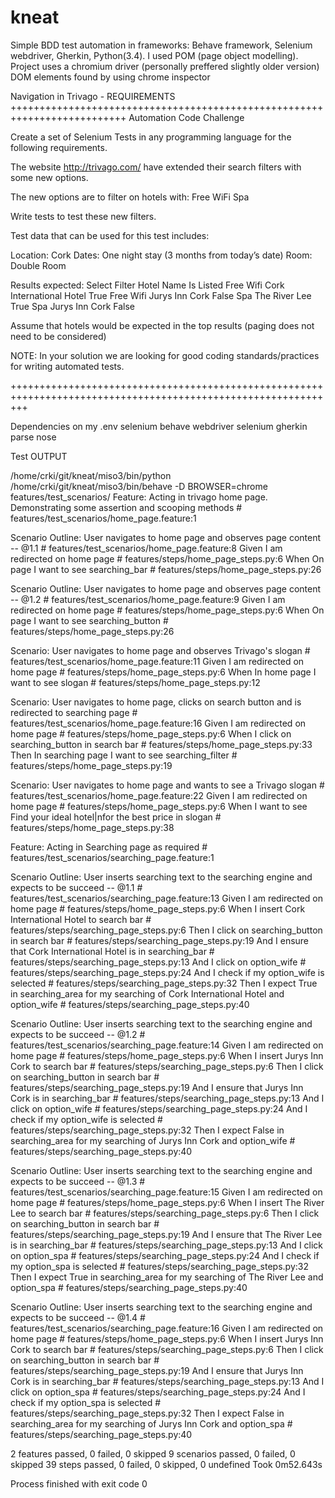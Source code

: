 # kneat
Simple BDD test automation in frameworks: Behave framework, Selenium webdriver, Gherkin, Python(3.4). I used POM 
(page object modelling). Project uses a chromium driver (personally preffered slightly older version)
DOM elements found by using chrome inspector


Navigation in Trivago - REQUIREMENTS
++++++++++++++++++++++++++++++++++++++++++++++++++++++++++++++++++++++++++
Automation Code Challenge

Create a set of Selenium Tests in any programming language for the following requirements.

The website http://trivago.com/ have extended their search filters with some new options.

The new options are to filter on hotels with:
Free WiFi
Spa

Write tests to test these new filters.

Test data that can be used for this test includes:

Location: Cork
Dates: One night stay (3 months from today’s date)
Room: Double Room

Results expected:
Select Filter
Hotel Name
Is Listed
Free Wifi
Cork International Hotel
True
Free Wifi
Jurys Inn Cork
False
Spa
The River Lee
True
Spa
Jurys Inn Cork
False

Assume that hotels would be expected in the top results (paging does not need to be considered)

NOTE:
In your solution we are looking for good coding standards/practices for writing automated tests.

+++++++++++++++++++++++++++++++++++++++++++++++++++++++++++++++++++++++++++++++++++++++++++++++++++++++++++++++



Dependencies on my .env
selenium
behave
webdriver
selenium
gherkin
parse
nose

Test OUTPUT

/home/crki/git/kneat/miso3/bin/python /home/crki/git/kneat/miso3/bin/behave -D BROWSER=chrome features/test_scenarios/
Feature: Acting in trivago home page. Demonstrating some assertion and scooping methods # features/test_scenarios/home_page.feature:1

  Scenario Outline: User navigates to home page and observes page content -- @1.1   # features/test_scenarios/home_page.feature:8
    Given I am redirected on home page                                              # features/steps/home_page_steps.py:6
    When On page I want to see searching_bar                                        # features/steps/home_page_steps.py:26

  Scenario Outline: User navigates to home page and observes page content -- @1.2   # features/test_scenarios/home_page.feature:9
    Given I am redirected on home page                                              # features/steps/home_page_steps.py:6
    When On page I want to see searching_button                                     # features/steps/home_page_steps.py:26

  Scenario: User navigates to home page and observes Trivago's slogan  # features/test_scenarios/home_page.feature:11
    Given I am redirected on home page                                 # features/steps/home_page_steps.py:6
    When In home page I want to see slogan                             # features/steps/home_page_steps.py:12

  Scenario: User navigates to home page, clicks on search button and is redirected to searching page  # features/test_scenarios/home_page.feature:16
    Given I am redirected on home page                                                                # features/steps/home_page_steps.py:6
    When I click on searching_button in search bar                                                    # features/steps/home_page_steps.py:33
    Then In searching page I want to see searching_filter                                             # features/steps/home_page_steps.py:19

  Scenario: User navigates to home page and wants to see a Trivago slogan  # features/test_scenarios/home_page.feature:22
    Given I am redirected on home page                                     # features/steps/home_page_steps.py:6
    When I want to see Find your ideal hotel|nfor the best price in slogan # features/steps/home_page_steps.py:38

Feature: Acting in Searching page as required # features/test_scenarios/searching_page.feature:1

  Scenario Outline: User inserts searching text to the searching engine and expects to be succeed -- @1.1   # features/test_scenarios/searching_page.feature:13
    Given I am redirected on home page                                                                      # features/steps/home_page_steps.py:6
    When I insert Cork International Hotel to search bar                                                    # features/steps/searching_page_steps.py:6
    Then I click on searching_button in search bar                                                          # features/steps/searching_page_steps.py:19
    And I ensure that Cork International Hotel is in searching_bar                                          # features/steps/searching_page_steps.py:13
    And I click on option_wife                                                                              # features/steps/searching_page_steps.py:24
    And I check if my option_wife is selected                                                               # features/steps/searching_page_steps.py:32
    Then I expect True in searching_area for my searching of Cork International Hotel and option_wife       # features/steps/searching_page_steps.py:40

  Scenario Outline: User inserts searching text to the searching engine and expects to be succeed -- @1.2   # features/test_scenarios/searching_page.feature:14
    Given I am redirected on home page                                                                      # features/steps/home_page_steps.py:6
    When I insert Jurys Inn Cork to search bar                                                              # features/steps/searching_page_steps.py:6
    Then I click on searching_button in search bar                                                          # features/steps/searching_page_steps.py:19
    And I ensure that Jurys Inn Cork is in searching_bar                                                    # features/steps/searching_page_steps.py:13
    And I click on option_wife                                                                              # features/steps/searching_page_steps.py:24
    And I check if my option_wife is selected                                                               # features/steps/searching_page_steps.py:32
    Then I expect False in searching_area for my searching of Jurys Inn Cork and option_wife                # features/steps/searching_page_steps.py:40

  Scenario Outline: User inserts searching text to the searching engine and expects to be succeed -- @1.3   # features/test_scenarios/searching_page.feature:15
    Given I am redirected on home page                                                                      # features/steps/home_page_steps.py:6
    When I insert The River Lee to search bar                                                               # features/steps/searching_page_steps.py:6
    Then I click on searching_button in search bar                                                          # features/steps/searching_page_steps.py:19
    And I ensure that The River Lee is in searching_bar                                                     # features/steps/searching_page_steps.py:13
    And I click on option_spa                                                                               # features/steps/searching_page_steps.py:24
    And I check if my option_spa is selected                                                                # features/steps/searching_page_steps.py:32
    Then I expect True in searching_area for my searching of The River Lee and option_spa                   # features/steps/searching_page_steps.py:40

  Scenario Outline: User inserts searching text to the searching engine and expects to be succeed -- @1.4   # features/test_scenarios/searching_page.feature:16
    Given I am redirected on home page                                                                      # features/steps/home_page_steps.py:6
    When I insert Jurys Inn Cork to search bar                                                              # features/steps/searching_page_steps.py:6
    Then I click on searching_button in search bar                                                          # features/steps/searching_page_steps.py:19
    And I ensure that Jurys Inn Cork is in searching_bar                                                    # features/steps/searching_page_steps.py:13
    And I click on option_spa                                                                               # features/steps/searching_page_steps.py:24
    And I check if my option_spa is selected                                                                # features/steps/searching_page_steps.py:32
    Then I expect False in searching_area for my searching of Jurys Inn Cork and option_spa                 # features/steps/searching_page_steps.py:40

2 features passed, 0 failed, 0 skipped
9 scenarios passed, 0 failed, 0 skipped
39 steps passed, 0 failed, 0 skipped, 0 undefined
Took 0m52.643s

Process finished with exit code 0



